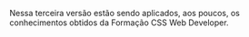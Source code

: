 <p>Nessa terceira versão estão sendo aplicados, aos poucos, os conhecimentos obtidos
da Formação CSS Web Developer.</p>
